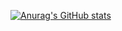 [![Anurag's GitHub stats](https://github-readme-stats.vercel.app/api?username=dstbp&bg_color=#FEF6F3,#C5E8FB&locale=cn)](https://github.com/anuraghazra/github-readme-stats)
